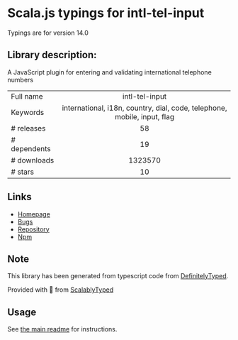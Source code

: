 
# Scala.js typings for intl-tel-input

Typings are for version 14.0

## Library description:
A JavaScript plugin for entering and validating international telephone numbers

|                    |                 |
| ------------------ | :-------------: |
| Full name          | intl-tel-input |
| Keywords           | international, i18n, country, dial, code, telephone, mobile, input, flag |
| # releases         | 58 |
| # dependents       | 19 |
| # downloads        | 1323570 |
| # stars            | 10 |

## Links
- [Homepage](https://github.com/jackocnr/intl-tel-input#readme)
- [Bugs](https://github.com/jackocnr/intl-tel-input/issues)
- [Repository](https://github.com/jackocnr/intl-tel-input)
- [Npm](https://www.npmjs.com/package/intl-tel-input)
    


## Note
This library has been generated from typescript code from [DefinitelyTyped](https://definitelytyped.org).

Provided with :purple_heart: from [ScalablyTyped](https://github.com/oyvindberg/ScalablyTyped)

## Usage
See [the main readme](../../readme.md) for instructions.



